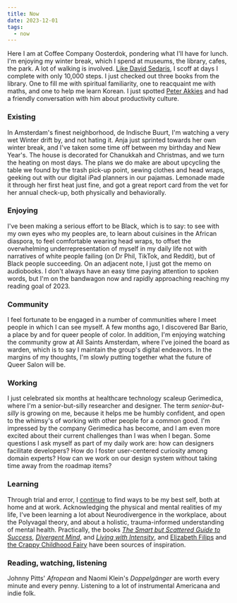 ```yaml
---
title: Now
date: 2023-12-01
tags:
  - now
---
```

Here I am at Coffee Company Oosterdok, pondering what I'll have for lunch. I'm enjoying my winter break, which I spend at museums, the library, cafes, the park. A lot of walking is involved. [Like David Sedaris](https://www.nytimes.com/2023/06/30/well/david-sedaris-walking.html), I scoff at days I complete with only 10,000 steps. I just checked out three books from the library. One to fill me with spiritual familiarity, one to reacquaint me with maths, and one to help me learn Korean. I just spotted [Peter Akkies](https://peterakkies.net/) and had a friendly conversation with him about productivity culture.

### Existing
In Amsterdam's finest neighborhood, de Indische Buurt, I'm watching a very wet Winter drift by, and not hating it. Anja just sprinted towards her own winter break, and I've taken some time off between my birthday and New Year's. The house is decorated for Chanukkah and Christmas, and we turn the heating on most days. The plans we do make are about upcycling the table we found by the trash pick-up point, sewing clothes and head wraps, geeking out with our digital iPad planners in our pajamas. Lemonade made it through her first heat just fine, and got a great report card from the vet for her annual check-up, both physically and behaviorally.

### Enjoying
I've been making a serious effort to be Black, which is to say: to see with my own eyes who my peoples are, to learn about cuisines in the African diaspora, to feel comfortable wearing head wraps, to offset the overwhelming underrepresentation of myself in my daily life not with narratives of white people failing (on Dr Phil, TikTok, and Reddit), but of Black people succeeding. On an adjacent note, I just got the memo on audiobooks. I don't always have an easy time paying attention to spoken words, but I'm on the bandwagon now and rapidly approaching reaching my reading goal of 2023.

### Community
I feel fortunate to be engaged in a number of communities where I meet people in which I can see myself. A few months ago, I discovered Bar Bario, a place by and for queer people of color. In addition, I'm enjoying watching the community grow at All Saints Amsterdam, where I've joined the board as warden, which is to say I maintain the group's digital endeavors. In the margins of my thoughts, I'm slowly putting together what the future of Queer Salon will be.

### Working
I just celebrated six months at healthcare technology scaleup Gerimedica, where I'm a senior-but-silly researcher and designer. The term _senior-but-silly_ is growing on me, because it helps me be humbly confident, and open to the whimsy's of working with other people for a common good. I'm impressed by the company Gerimedica has become, and I am even more excited about their current challenges than I was when I began. Some questions I ask myself as part of my daily work are: how can designers facilitate developers? How do I foster user-centered curiosity among domain experts? How can we work on our design system without taking time away from the roadmap items?

### Learning
Through trial and error, I [continue](/2023/05/31/now/) to find ways to be my best self, both at home and at work. Acknowledging the physical and mental realities of my life, I've been learning a lot about Neurodivergence in the workplace, about the Polyvagal theory, and about a holistic, trauma-informed understanding of mental health. Practically, the books _[The Smart but Scattered Guide to Success](https://www.goodreads.com/book/show/25404196-the-smart-but-scattered-guide-to-success)_, _[Divergent Mind](https://www.goodreads.com/book/show/44285784-divergent-mind?from_search=true&from_srp=true&qid=totomZ1WpA&rank=1)_, and _[Living with Intensity](https://www.goodreads.com/book/show/4912918-living-with-intensity)_, and [Elizabeth Filips](https://www.youtube.com/@elizabethfilips) and [the Crappy Childhood Fairy](https://www.youtube.com/@CrappyChildhoodFairy) have been sources of inspiration.

### Reading, watching, listening
Johnny Pitts' _Afropean_ and Naomi Klein's _Doppelgänger_ are worth every minute and every penny. Listening to a lot of instrumental Americana and indie folk. 